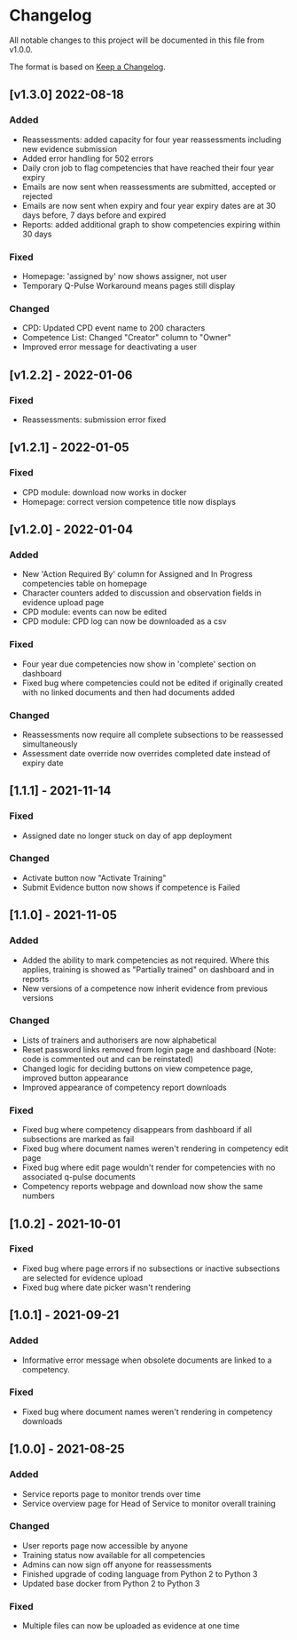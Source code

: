 # Changelog
All notable changes to this project will be documented in this file from v1.0.0.

The format is based on [Keep a Changelog](https://keepachangelog.com/en/1.0.0/).

## [v1.3.0] 2022-08-18

### Added
- Reassessments: added capacity for four year reassessments including new evidence submission
- Added error handling for 502 errors
- Daily cron job to flag competencies that have reached their four year expiry
- Emails are now sent when reassessments are submitted, accepted or rejected
- Emails are now sent when expiry and four year expiry dates are at 30 days before, 7 days before and expired
- Reports: added additional graph to show competencies expiring within 30 days
### Fixed
- Homepage: 'assigned by' now shows assigner, not user
- Temporary Q-Pulse Workaround means pages still display
### Changed
- CPD: Updated CPD event name to 200 characters
- Competence List: Changed "Creator" column to "Owner"
- Improved error message for deactivating a user

## [v1.2.2] - 2022-01-06
### Fixed
- Reassessments: submission error fixed

## [v1.2.1] - 2022-01-05
### Fixed
- CPD module: download now works in docker
- Homepage: correct version competence title now displays

## [v1.2.0] - 2022-01-04
### Added
- New 'Action Required By' column for Assigned and In Progress competencies table on homepage
- Character counters added to discussion and observation fields in evidence upload page
- CPD module: events can now be edited
- CPD module: CPD log can now be downloaded as a csv
### Fixed
- Four year due competencies now show in 'complete' section on dashboard
- Fixed bug where competencies could not be edited if originally created with no linked documents and then had documents added
### Changed
- Reassessments now require all complete subsections to be reassessed simultaneously
- Assessment date override now overrides completed date instead of expiry date

## [1.1.1] - 2021-11-14
### Fixed
- Assigned date no longer stuck on day of app deployment
### Changed
- Activate button now "Activate Training"
- Submit Evidence button now shows if competence is Failed

## [1.1.0] - 2021-11-05
### Added
- Added the ability to mark competencies as not required. Where this applies, training is showed as "Partially trained" 
  on dashboard and in reports
- New versions of a competence now inherit evidence from previous versions
### Changed
- Lists of trainers and authorisers are now alphabetical
- Reset password links removed from login page and dashboard (Note: code is commented out and can be reinstated)
- Changed logic for deciding buttons on view competence page, improved button appearance
- Improved appearance of competency report downloads
### Fixed
- Fixed bug where competency disappears from dashboard if all subsections are marked as fail
- Fixed bug where document names weren't rendering in competency edit page
- Fixed bug where edit page wouldn't render for competencies with no associated q-pulse documents
- Competency reports webpage and download now show the same numbers

## [1.0.2] - 2021-10-01
### Fixed
- Fixed bug where page errors if no subsections or inactive subsections are selected for evidence upload
- Fixed bug where date picker wasn't rendering

## [1.0.1] - 2021-09-21
### Added
- Informative error message when obsolete documents are linked to a competency.
### Fixed
- Fixed bug where document names weren't rendering in competency downloads

## [1.0.0] - 2021-08-25
### Added
- Service reports page to monitor trends over time
- Service overview page for Head of Service to monitor overall training
### Changed
- User reports page now accessible by anyone
- Training status now available for all competencies
- Admins can now sign off anyone for reassessments
- Finished upgrade of coding language from Python 2 to Python 3
- Updated base docker from Python 2 to Python 3
### Fixed
- Multiple files can now be uploaded as evidence at one time